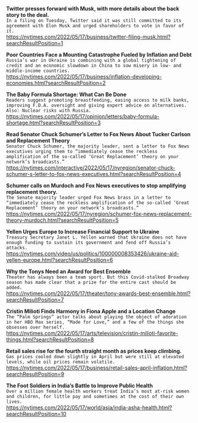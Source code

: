 **Twitter presses forward with Musk, with more details about the back story to the deal.**\
`In a filing on Tuesday, Twitter said it was still committed to its agreement with Elon Musk and urged shareholders to vote in favor of it.`\
https://nytimes.com/2022/05/17/business/twitter-filing-musk.html?searchResultPosition=1

**Poor Countries Face a Mounting Catastrophe Fueled by Inflation and Debt**\
`Russia’s war in Ukraine is combining with a global tightening of credit and an economic slowdown in China to sow misery in low- and middle-income countries.`\
https://nytimes.com/2022/05/17/business/inflation-developing-economies.html?searchResultPosition=2

**The Baby Formula Shortage: What Can Be Done**\
`Readers suggest promoting breastfeeding, easing access to milk banks, improving F.D.A. oversight and giving expert advice on alternatives. Also: Nuclear risks with Russia.`\
https://nytimes.com/2022/05/17/opinion/letters/baby-formula-shortage.html?searchResultPosition=3

**Read Senator Chuck Schumer’s Letter to Fox News About Tucker Carlson and Replacement Theory**\
`Senator Chuck Schumer, the majority leader, sent a letter to Fox News executives urging them to “immediately cease the reckless amplification of the so-called ‘Great Replacement’ theory on your network’s broadcasts.”`\
https://nytimes.com/interactive/2022/05/17/nyregion/senator-chuck-schumer-s-letter-to-fox-news-executives.html?searchResultPosition=4

**Schumer calls on Murdoch and Fox News executives to stop amplifying replacement theory.**\
`The Senate majority leader urged Fox News brass in a letter to “immediately cease the reckless amplification of the so-called ‘Great Replacement’ theory on your network’s broadcasts.”`\
https://nytimes.com/2022/05/17/nyregion/schumer-fox-news-replacement-theory-murdoch.html?searchResultPosition=5

**Yellen Urges Europe to Increase Financial Support to Ukraine**\
`Treasury Secretary Janet L. Yellen warned that Ukraine does not have enough funding to sustain its government and fend off Russia’s attacks.`\
https://nytimes.com/video/us/politics/100000008353426/ukraine-aid-yellen-europe.html?searchResultPosition=6

**Why the Tonys Need an Award for Best Ensemble**\
`Theater has always been a team sport. But this Covid-stalked Broadway season has made clear that a prize for the entire cast should be added.`\
https://nytimes.com/2022/05/17/theater/tony-awards-best-ensemble.html?searchResultPosition=7

**Cristin Milioti Finds Harmony in Fiona Apple and a Location Change**\
`The “Palm Springs” actor talks about playing the object of adoration in her HBO Max series, “Made for Love,” and a few of the things she obsesses over herself.`\
https://nytimes.com/2022/05/17/arts/television/cristin-milioti-favorite-things.html?searchResultPosition=8

**Retail sales rise for the fourth straight month as prices keep climbing.**\
`Gas prices cooled down slightly in April but were still at elevated levels, while oil prices remain volatile.`\
https://nytimes.com/2022/05/17/business/retail-sales-april-inflation.html?searchResultPosition=9

**The Foot Soldiers in India’s Battle to Improve Public Health**\
`Over a million female health workers treat India’s most at-risk women and children, for little pay and sometimes at the cost of their own lives.`\
https://nytimes.com/2022/05/17/world/asia/india-asha-health.html?searchResultPosition=10

